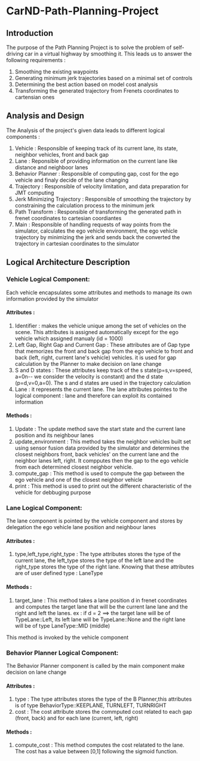 # CarND-Path-Planning-Project

## Introduction
The purpose of the Path Planning Project is to solve the problem of self-driving car in a virtual highway by smoothing it. This leads us to answer the following requirements :

1. Smoothing the existing waypoints
2. Generating minimum jerk trajectories based on a minimal set of controls
3. Determining the best action based on model cost analysis
4. Transforming the generated trajectory from Frenets coordinates to cartensian ones

## Analysis and Design
The Analysis of the project's given data leads to different logical components :
1. Vehicle : Responsible of keeping track of its current lane, its state, neighbor vehicles, front and back gap
2. Lane : Reponsible of providing information on the current lane like distance and neighboor lanes
3. Behavior Planner : Responsible of computing gap, cost for the ego vehicle and finaly decide of the lane changing
4. Trajectory : Responsible of velocity limitation, and data preparation for JMT computing
5. Jerk Minimizing Trajectory : Responsible of smoothing the trajectory by constraining the calculation process to the minimum jerk 
6. Path Transform : Responsible of transforming the generated path in frenet coordinates to cartesian coordiantes
7. Main : Responsible of handling requests of way points from the simulator, calculates the ego vehicle environment, the ego vehicle trajectory by minimizing the jerk and sends back the converted the trajectory in cartesian coordinates to the simulator 

## Logical Architecture Description
### Vehicle Logical Component: 
Each vehicle encapsulates some attributes and methods to manage its own information provided by the simulator
#### Attributes :
1. Identifier : makes the vehicle unique among the set of vehicles on the scene. This attributes is assigned automatically except for the ego vehicle which assigned manualy (id = 1000)
2. Left Gap, Right Gap and Current Gap : These attributes are of Gap type that memorizes the front and back gap from the ego vehicle to front and back (left, right, current lane's vehicle) vehicles. it is used for gap calculation by the Planner to make decision on lane change
3. S and D states : These attributes keep track of the s state(p=s,v=speed, a=0n-- we consider the velocity is constant) and the d state (p=d,v=0,a=0). The s and d states are used in the trajectory calculation
4. Lane : it represents the current lane. The lane attributes pointes to the logical component : lane and therefore can exploit its contained information

#### Methods : 
1. Update : The update method save the start state and the current lane position and its neighbour lanes
2. update_environment : This method takes the neighbor vehicles built set using sensor fusion data provided by the simulator and determines the closest neighbors front, back vehicles'  on the current lane and the neighbor lanes left, right. It compputes then the gap to the ego vehicle from each determined closest neighbor vehicle.
3. compute_gap : This method is used to compute the gap between the ego vehicle and one of the closest neighbor vehicle
4. print : This method is used to print out the different characteristic of the vehicle for debbuging purpose

### Lane Logical Component: 
The lane component is pointed by the vehicle component and stores by delegation the ego vehicle lane position and neighbour lanes
#### Attributes :
1. type,left_type,right_type : The type attributes stores the type of the current lane, the left_type stores the type of the left lane and the right_type stores the type of the right lane. Knowing that these attributes are of user defined type : LaneType  

#### Methods : 
1. target_lane : This method takes a lane position d in frenet coordinates and computes the target lane that will be the current lane lane and the right and left the lanes.
ex : if d = 2  ==> the target lane will be of TypeLane::Left, its left lane will be TypeLane::None and the right lane will be of type LaneType::MID (middle)

This method is invoked by the vehicle component

### Behavior Planner Logical Component: 
The Behavior Planner component is called by the main component make decision on lane change
#### Attributes :
1. type : The type attributes stores the type of the B Planner,this attributes is of type BehaviorType::KEEPLANE, TURNLEFT, TURNRIGHT
2. cost : The cost attribute stores the commputed cost related to each gap (front, back) and for each lane (current, left, right)

#### Methods : 
1. compute_cost : This method computes the cost relatated to the lane. The cost has a value between [0,1] following the sigmoid function.



